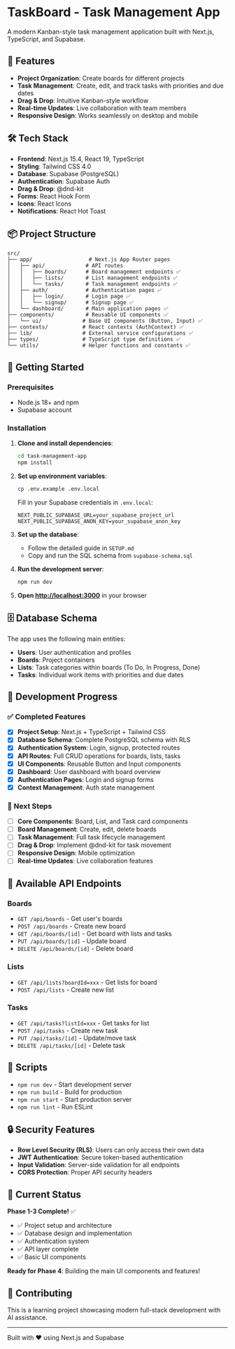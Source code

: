 # TaskBoard - Task Management App

A modern Kanban-style task management application built with Next.js, TypeScript, and Supabase.

## 🚀 Features

- **Project Organization**: Create boards for different projects
- **Task Management**: Create, edit, and track tasks with priorities and due dates
- **Drag & Drop**: Intuitive Kanban-style workflow
- **Real-time Updates**: Live collaboration with team members
- **Responsive Design**: Works seamlessly on desktop and mobile

## 🛠️ Tech Stack

- **Frontend**: Next.js 15.4, React 19, TypeScript
- **Styling**: Tailwind CSS 4.0
- **Database**: Supabase (PostgreSQL)
- **Authentication**: Supabase Auth
- **Drag & Drop**: @dnd-kit
- **Forms**: React Hook Form
- **Icons**: React Icons
- **Notifications**: React Hot Toast

## 📦 Project Structure

```
src/
├── app/                  # Next.js App Router pages
│   ├── api/             # API routes
│   │   ├── boards/      # Board management endpoints ✅
│   │   ├── lists/       # List management endpoints ✅
│   │   └── tasks/       # Task management endpoints ✅
│   ├── auth/            # Authentication pages ✅
│   │   ├── login/       # Login page ✅
│   │   └── signup/      # Signup page ✅
│   └── dashboard/       # Main application pages ✅
├── components/          # Reusable UI components ✅
│   └── ui/             # Base UI components (Button, Input) ✅
├── contexts/           # React contexts (AuthContext) ✅
├── lib/                # External service configurations ✅
├── types/              # TypeScript type definitions ✅
└── utils/              # Helper functions and constants ✅
```

## 🚦 Getting Started

### Prerequisites

- Node.js 18+ and npm
- Supabase account

### Installation

1. **Clone and install dependencies**:
   ```bash
   cd task-management-app
   npm install
   ```

2. **Set up environment variables**:
   ```bash
   cp .env.example .env.local
   ```
   
   Fill in your Supabase credentials in `.env.local`:
   ```
   NEXT_PUBLIC_SUPABASE_URL=your_supabase_project_url
   NEXT_PUBLIC_SUPABASE_ANON_KEY=your_supabase_anon_key
   ```

3. **Set up the database**:
   - Follow the detailed guide in `SETUP.md`
   - Copy and run the SQL schema from `supabase-schema.sql`

4. **Run the development server**:
   ```bash
   npm run dev
   ```

5. **Open [http://localhost:3000](http://localhost:3000)** in your browser

## 🗄️ Database Schema

The app uses the following main entities:

- **Users**: User authentication and profiles
- **Boards**: Project containers
- **Lists**: Task categories within boards (To Do, In Progress, Done)
- **Tasks**: Individual work items with priorities and due dates

## 🚧 Development Progress

### ✅ Completed Features
- [x] **Project Setup**: Next.js + TypeScript + Tailwind CSS
- [x] **Database Schema**: Complete PostgreSQL schema with RLS
- [x] **Authentication System**: Login, signup, protected routes
- [x] **API Routes**: Full CRUD operations for boards, lists, tasks
- [x] **UI Components**: Reusable Button and Input components
- [x] **Dashboard**: User dashboard with board overview
- [x] **Authentication Pages**: Login and signup forms
- [x] **Context Management**: Auth state management

### 🚀 Next Steps
- [ ] **Core Components**: Board, List, and Task card components
- [ ] **Board Management**: Create, edit, delete boards
- [ ] **Task Management**: Full task lifecycle management
- [ ] **Drag & Drop**: Implement @dnd-kit for task movement
- [ ] **Responsive Design**: Mobile optimization
- [ ] **Real-time Updates**: Live collaboration features

## 🔧 Available API Endpoints

### Boards
- `GET /api/boards` - Get user's boards
- `POST /api/boards` - Create new board
- `GET /api/boards/[id]` - Get board with lists and tasks
- `PUT /api/boards/[id]` - Update board
- `DELETE /api/boards/[id]` - Delete board

### Lists
- `GET /api/lists?boardId=xxx` - Get lists for board
- `POST /api/lists` - Create new list

### Tasks
- `GET /api/tasks?listId=xxx` - Get tasks for list
- `POST /api/tasks` - Create new task
- `PUT /api/tasks/[id]` - Update/move task
- `DELETE /api/tasks/[id]` - Delete task

## 📝 Scripts

- `npm run dev` - Start development server
- `npm run build` - Build for production
- `npm run start` - Start production server
- `npm run lint` - Run ESLint

## 🔒 Security Features

- **Row Level Security (RLS)**: Users can only access their own data
- **JWT Authentication**: Secure token-based authentication
- **Input Validation**: Server-side validation for all endpoints
- **CORS Protection**: Proper API security headers

## 📱 Current Status

**Phase 1-3 Complete!** ✅
- ✅ Project setup and architecture
- ✅ Database design and implementation
- ✅ Authentication system
- ✅ API layer complete
- ✅ Basic UI components

**Ready for Phase 4**: Building the main UI components and features!

## 🤝 Contributing

This is a learning project showcasing modern full-stack development with AI assistance.

---

Built with ❤️ using Next.js and Supabase
